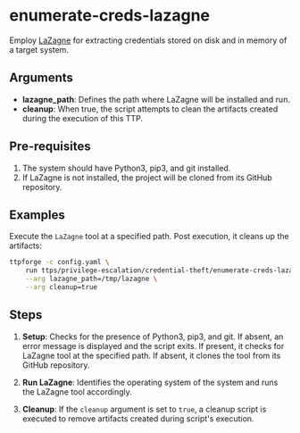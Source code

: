 # enumerate-creds-lazagne

Employ [LaZagne](https://github.com/AlessandroZ/LaZagne) for
extracting credentials stored on disk and in memory of a target system.

## Arguments

- **lazagne_path**: Defines the path where LaZagne will be installed and run.
- **cleanup**: When true, the script attempts to clean the artifacts
  created during the execution of this TTP.

## Pre-requisites

1. The system should have Python3, pip3, and git installed.
1. If LaZagne is not installed, the project will be cloned from its
   GitHub repository.

## Examples

Execute the `LaZagne` tool at a specified path. Post execution,
it cleans up the artifacts:

```bash
ttpforge -c config.yaml \
    run ttps/privilege-escalation/credential-theft/enumerate-creds-lazagne/enumerate-creds-lazagne.yaml \
    --arg lazagne_path=/tmp/lazagne \
    --arg cleanup=true
```

## Steps

1. **Setup**: Checks for the presence of Python3, pip3, and git. If absent,
   an error message is displayed and the script exits. If present, it checks
   for LaZagne tool at the specified path. If absent, it clones the tool from
   its GitHub repository.

1. **Run LaZagne**: Identifies the operating system of the system and
   runs the LaZagne tool accordingly.

1. **Cleanup**: If the `cleanup` argument is set to `true`, a cleanup script
   is executed to remove artifacts created during script's execution.
